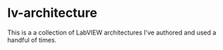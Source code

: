 # lv-architecture
This is a a collection of LabVIEW architectures I've authored and used a handful of times.

